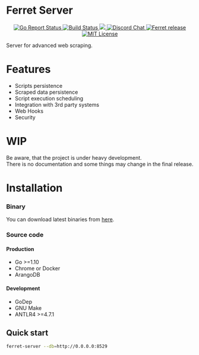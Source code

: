 # Ferret Server
<p align="center">
	<a href="https://goreportcard.com/report/github.com/MontFerret/ferret-server">
		<img alt="Go Report Status" src="https://goreportcard.com/badge/github.com/MontFerret/ferret-server">
	</a>
	<a href="https://travis-ci.com/MontFerret/ferret-server">
		<img alt="Build Status" src="https://travis-ci.com/MontFerret/ferret-server.svg?branch=master">
	</a>
	<a href="https://codecov.io/gh/MontFerret/ferret-server">
		<img src="https://codecov.io/gh/MontFerret/ferret-server/branch/master/graph/badge.svg" />
	</a>
	<a href="https://discord.gg/kzet32U">
		<img alt="Discord Chat" src="https://img.shields.io/discord/501533080880676864.svg">
	</a>
	<a href="https://github.com/MontFerret/ferret-server/releases">
		<img alt="Ferret release" src="https://img.shields.io/github/release/MontFerret/ferret-server.svg">
	</a>
	<a href="http://opensource.org/licenses/MIT">
		<img alt="MIT License" src="http://img.shields.io/badge/license-MIT-brightgreen.svg">
	</a>
</p>

Server for advanced web scraping.

# Features
- Scripts persistence
- Scraped data persistence
- Script execution scheduling
- Integration with 3rd party systems
- Web Hooks
- Security

# WIP
Be aware, that the project is under heavy development.    
There is no documentation and some things may change in the final release.

# Installation
### Binary
You can download latest binaries from [here](https://github.com/MontFerret/ferret-server/releases).

### Source code
#### Production
* Go >=1.10
* Chrome or Docker
* ArangoDB

#### Development
* GoDep
* GNU Make
* ANTLR4 >=4.7.1

## Quick start

```sh
ferret-server --db=http://0.0.0.0:8529
```
